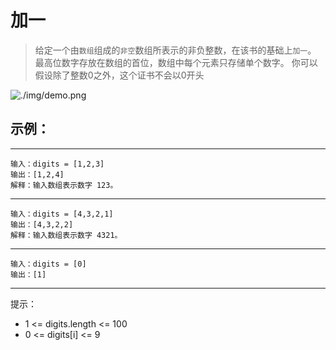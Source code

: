 
# 加一
> 给定一个由`数组`组成的`非空`数组所表示的非负整数，在该书的基础上`加一`。
> 最高位数字存放在数组的首位，数组中每个元素只存储单个数字。
> 你可以假设除了整数0之外，这个证书不会以0开头

![./img/demo.png](./img/demo.png)

## 示例：
---
```
输入：digits = [1,2,3]
输出：[1,2,4]
解释：输入数组表示数字 123。
```
---
```
输入：digits = [4,3,2,1]
输出：[4,3,2,2]
解释：输入数组表示数字 4321。
```
---
```
输入：digits = [0]
输出：[1]
```
---

提示：
  - 1 <= digits.length <= 100
  - 0 <= digits[i] <= 9

